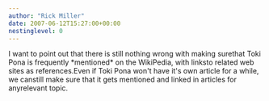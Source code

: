 ```yaml
---
author: "Rick Miller"
date: 2007-06-12T15:27:00+00:00
nestinglevel: 0
---
```

I want to point out that there is still nothing wrong with making surethat Toki Pona is frequently \*mentioned\* on the WikiPedia, with linksto related web sites as references.Even if Toki Pona won't have it's own article for a while, we canstill make sure that it gets mentioned and linked in articles for anyrelevant topic.